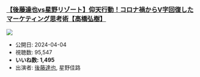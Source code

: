 ### [【後藤達也vs星野リゾート】仰天行動！コロナ禍からV字回復したマーケティング思考術【高橋弘樹】](https://www.youtube.com/watch?v=LtlbsAHlYxQ)
[![](https://img.youtube.com/vi/LtlbsAHlYxQ/sddefault.jpg)](https://www.youtube.com/watch?v=LtlbsAHlYxQ)
-   公開日: 2024-04-04
-   視聴数: 95,547
-   **いいね数: 1,495**
-   出演者: [後藤達也](/rehacq_fan/people/後藤達也 "wikilink"), 星野佳路
